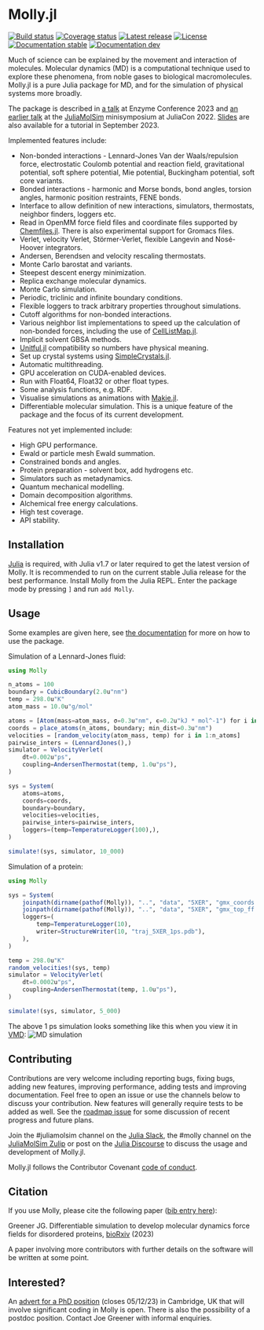 # Molly.jl

[![Build status](https://github.com/JuliaMolSim/Molly.jl/workflows/CI/badge.svg)](https://github.com/JuliaMolSim/Molly.jl/actions)
[![Coverage status](https://codecov.io/gh/JuliaMolSim/Molly.jl/branch/master/graph/badge.svg?token=RD9XF0W90L)](https://codecov.io/gh/JuliaMolSim/Molly.jl)
[![Latest release](https://img.shields.io/github/release/JuliaMolSim/Molly.jl.svg)](https://github.com/JuliaMolSim/Molly.jl/releases/latest)
[![License](https://img.shields.io/badge/license-MIT-green.svg)](https://github.com/JuliaMolSim/Molly.jl/blob/master/LICENSE.md)
[![Documentation stable](https://img.shields.io/badge/docs-stable-blue.svg)](https://JuliaMolSim.github.io/Molly.jl/stable)
[![Documentation dev](https://img.shields.io/badge/docs-dev-blue.svg)](https://JuliaMolSim.github.io/Molly.jl/dev)

Much of science can be explained by the movement and interaction of molecules.
Molecular dynamics (MD) is a computational technique used to explore these phenomena, from noble gases to biological macromolecules.
Molly.jl is a pure Julia package for MD, and for the simulation of physical systems more broadly.

The package is described in [a talk](https://www.youtube.com/live/NB7xUHQNox8?feature=share&t=9018) at Enzyme Conference 2023 and [an earlier talk](https://youtu.be/trapn-yIv8g?t=1889) at the [JuliaMolSim](https://juliamolsim.github.io) minisymposium at JuliaCon 2022.
[Slides](https://docs.google.com/presentation/d/1SjzRi7jFbgFwP9kupwdtkxmr2x0OWjzzXwnoenCcCQg/edit?usp=sharing) are also available for a tutorial in September 2023.

Implemented features include:
- Non-bonded interactions - Lennard-Jones Van der Waals/repulsion force, electrostatic Coulomb potential and reaction field, gravitational potential, soft sphere potential, Mie potential, Buckingham potential, soft core variants.
- Bonded interactions - harmonic and Morse bonds, bond angles, torsion angles, harmonic position restraints, FENE bonds.
- Interface to allow definition of new interactions, simulators, thermostats, neighbor finders, loggers etc.
- Read in OpenMM force field files and coordinate files supported by [Chemfiles.jl](https://github.com/chemfiles/Chemfiles.jl). There is also experimental support for Gromacs files.
- Verlet, velocity Verlet, Störmer-Verlet, flexible Langevin and Nosé-Hoover integrators.
- Andersen, Berendsen and velocity rescaling thermostats.
- Monte Carlo barostat and variants.
- Steepest descent energy minimization.
- Replica exchange molecular dynamics.
- Monte Carlo simulation.
- Periodic, triclinic and infinite boundary conditions.
- Flexible loggers to track arbitrary properties throughout simulations.
- Cutoff algorithms for non-bonded interactions.
- Various neighbor list implementations to speed up the calculation of non-bonded forces, including the use of [CellListMap.jl](https://github.com/m3g/CellListMap.jl).
- Implicit solvent GBSA methods.
- [Unitful.jl](https://github.com/PainterQubits/Unitful.jl) compatibility so numbers have physical meaning.
- Set up crystal systems using [SimpleCrystals.jl](https://github.com/ejmeitz/SimpleCrystals.jl).
- Automatic multithreading.
- GPU acceleration on CUDA-enabled devices.
- Run with Float64, Float32 or other float types.
- Some analysis functions, e.g. RDF.
- Visualise simulations as animations with [Makie.jl](https://makie.juliaplots.org/stable).
- Differentiable molecular simulation. This is a unique feature of the package and the focus of its current development.

Features not yet implemented include:
- High GPU performance.
- Ewald or particle mesh Ewald summation.
- Constrained bonds and angles.
- Protein preparation - solvent box, add hydrogens etc.
- Simulators such as metadynamics.
- Quantum mechanical modelling.
- Domain decomposition algorithms.
- Alchemical free energy calculations.
- High test coverage.
- API stability.

## Installation

[Julia](https://julialang.org/downloads) is required, with Julia v1.7 or later required to get the latest version of Molly.
It is recommended to run on the current stable Julia release for the best performance.
Install Molly from the Julia REPL.
Enter the package mode by pressing `]` and run `add Molly`.

## Usage

Some examples are given here, see [the documentation](https://juliamolsim.github.io/Molly.jl/stable/documentation) for more on how to use the package.

Simulation of a Lennard-Jones fluid:
```julia
using Molly

n_atoms = 100
boundary = CubicBoundary(2.0u"nm")
temp = 298.0u"K"
atom_mass = 10.0u"g/mol"

atoms = [Atom(mass=atom_mass, σ=0.3u"nm", ϵ=0.2u"kJ * mol^-1") for i in 1:n_atoms]
coords = place_atoms(n_atoms, boundary; min_dist=0.3u"nm")
velocities = [random_velocity(atom_mass, temp) for i in 1:n_atoms]
pairwise_inters = (LennardJones(),)
simulator = VelocityVerlet(
    dt=0.002u"ps",
    coupling=AndersenThermostat(temp, 1.0u"ps"),
)

sys = System(
    atoms=atoms,
    coords=coords,
    boundary=boundary,
    velocities=velocities,
    pairwise_inters=pairwise_inters,
    loggers=(temp=TemperatureLogger(100),),
)

simulate!(sys, simulator, 10_000)
```

Simulation of a protein:
```julia
using Molly

sys = System(
    joinpath(dirname(pathof(Molly)), "..", "data", "5XER", "gmx_coords.gro"),
    joinpath(dirname(pathof(Molly)), "..", "data", "5XER", "gmx_top_ff.top");
    loggers=(
        temp=TemperatureLogger(10),
        writer=StructureWriter(10, "traj_5XER_1ps.pdb"),
    ),
)

temp = 298.0u"K"
random_velocities!(sys, temp)
simulator = VelocityVerlet(
    dt=0.0002u"ps",
    coupling=AndersenThermostat(temp, 1.0u"ps"),
)

simulate!(sys, simulator, 5_000)
```

The above 1 ps simulation looks something like this when you view it in [VMD](https://www.ks.uiuc.edu/Research/vmd):
![MD simulation](https://github.com/JuliaMolSim/Molly.jl/raw/master/data/5XER/sim_1ps.gif)

## Contributing

Contributions are very welcome including reporting bugs, fixing bugs, adding new features, improving performance, adding tests and improving documentation.
Feel free to open an issue or use the channels below to discuss your contribution.
New features will generally require tests to be added as well.
See the [roadmap issue](https://github.com/JuliaMolSim/Molly.jl/issues/2) for some discussion of recent progress and future plans.

Join the #juliamolsim channel on the [Julia Slack](https://join.slack.com/t/julialang/shared_invite/zt-26arhonkh-WYNI2rI2X85jcbkn6pRAjA), the #molly channel on the [JuliaMolSim Zulip](https://juliamolsim.zulipchat.com/join/j5sqhiajbma5hw55hy6wtzv7) or post on the [Julia Discourse](https://discourse.julialang.org) to discuss the usage and development of Molly.jl.

Molly.jl follows the Contributor Covenant [code of conduct](https://github.com/JuliaMolSim/Molly.jl/blob/master/CODE_OF_CONDUCT.md).

## Citation

If you use Molly, please cite the following paper ([bib entry here](https://github.com/JuliaMolSim/Molly.jl/blob/master/CITATION.bib)):

Greener JG. Differentiable simulation to develop molecular dynamics force fields for disordered proteins, [bioRxiv](https://www.biorxiv.org/content/10.1101/2023.08.29.555352) (2023)

A paper involving more contributors with further details on the software will be written at some point.

## Interested?

An [advert for a PhD position](https://www2.mrc-lmb.cam.ac.uk/students/international-phd-programme/projects/joe-greener) (closes 05/12/23) in Cambridge, UK that will involve significant coding in Molly is open.
There is also the possibility of a postdoc position.
Contact Joe Greener with informal enquiries.
